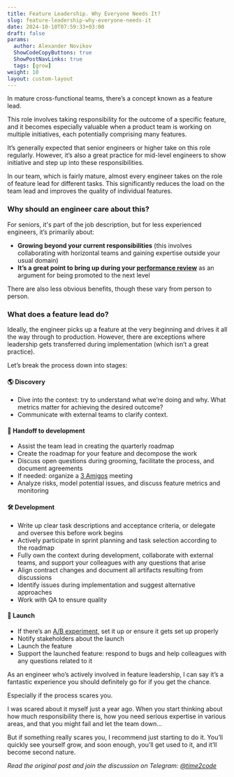 ```yaml
---
title: Feature Leadership. Why Everyone Needs It?  
slug: feature-leadership-why-everyone-needs-it                 
date: 2024-10-10T07:59:33+03:00
draft: false                                  
params:
  author: Alexander Novikov                  
  ShowCodeCopyButtons: true
  ShowPostNavLinks: true
  tags: [grow]                
weight: 10
layout: custom-layout
---
```


In mature cross-functional teams, there’s a concept known as a feature lead.

This role involves taking responsibility for the outcome of a specific feature, and it becomes especially valuable when a product team is working on multiple initiatives, each potentially comprising many features.

It’s generally expected that senior engineers or higher take on this role regularly. However, it’s also a great practice for mid-level engineers to show initiative and step up into these responsibilities.

In our team, which is fairly mature, almost every engineer takes on the role of feature lead for different tasks. This significantly reduces the load on the team lead and improves the quality of individual features.

### Why should an engineer care about this?

For seniors, it's part of the job description, but for less experienced engineers, it’s primarily about:
- **Growing beyond your current responsibilities** (this involves collaborating with horizontal teams and gaining expertise outside your usual domain)
- **It’s a great point to bring up during your [performance review](https://t.me/time2code/283)** as an argument for being promoted to the next level

There are also less obvious benefits, though these vary from person to person.

### What does a feature lead do?

Ideally, the engineer picks up a feature at the very beginning and drives it all the way through to production. However, there are exceptions where leadership gets transferred during implementation (which isn’t a great practice).

Let’s break the process down into stages:

#### 🌎 Discovery

- Dive into the context: try to understand what we’re doing and why. What metrics matter for achieving the desired outcome?
- Communicate with external teams to clarify context.

#### 🚚 Handoff to development

- Assist the team lead in creating the quarterly roadmap
- Create the roadmap for your feature and decompose the work
- Discuss open questions during grooming, facilitate the process, and document agreements
- If needed: organize a [3 Amigos](https://habr.com/ru/companies/oleg-bunin/articles/449424/) meeting
- Analyze risks, model potential issues, and discuss feature metrics and monitoring

#### 🛠 Development

- Write up clear task descriptions and acceptance criteria, or delegate and oversee this before work begins
- Actively participate in sprint planning and task selection according to the roadmap
- Fully own the context during development, collaborate with external teams, and support your colleagues with any questions that arise
- Align contract changes and document all artifacts resulting from discussions
- Identify issues during implementation and suggest alternative approaches
- Work with QA to ensure quality

#### 🚀 Launch

- If there’s an [A/B experiment](https://habr.com/ru/companies/avito/articles/454164/), set it up or ensure it gets set up properly
- Notify stakeholders about the launch
- Launch the feature
- Support the launched feature: respond to bugs and help colleagues with any questions related to it

As an engineer who’s actively involved in feature leadership, I can say it’s a fantastic experience you should definitely go for if you get the chance.

Especially if the process scares you.

I was scared about it myself just a year ago. When you start thinking about how much responsibility there is, how you need serious expertise in various areas, and that you might fail and let the team down...

But if something really scares you, I recommend just starting to do it. You’ll quickly see yourself grow, and soon enough, you’ll get used to it, and it’ll become second nature.

*Read the original post and join the discussion on Telegram: [@time2code](https://t.me/time2code/294)*